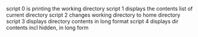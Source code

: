 script 0 is printing the working directory
script 1 displays the contents list of current directory
script 2 changes working directory to home directory
script 3 displays directory contents in long format
script 4 displays dir contents incl hidden, in long form
